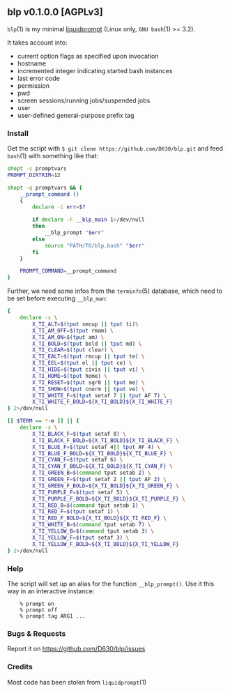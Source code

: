 ## blp v0.1.0.0 [AGPLv3]

`blp`(1) is my minimal [liquidprompt](https://github.com/nojhan/liquidprompt) (Linux only, `GNU bash`(1) >= 3.2).

It takes account into:
- current option flags as specified upon invocation
- hostname
- incremented integer indicating started bash instances
- last error code
- permission
- pwd
- screen sessions/running jobs/suspended jobs
- user
- user-defined general-purpose prefix tag

### Install

Get the script with `$ git clone https://github.com/D630/blp.git` and feed `bash`(1) with something like that:

```sh
shopt -s promptvars
PROMPT_DIRTRIM=12

shopt -q promptvars && {
    __prompt_command ()
    {
        declare -i err=$?

        if declare -F __blp_main 1>/dev/null
        then
            __blp_prompt "$err"
        else
            source "PATH/TO/blp.bash" "$err"
        fi
    }

    PROMPT_COMMAND=__prompt_command
}

```

Further, we need some infos from the `terminfo`(5) database, which need to be set before executing `__blp_man`:

```sh
{
    declare -x \
        X_TI_ALT=$(tput smcup || tput ti)\
        X_TI_AM_OFF=$(tput rmam) \
        X_TI_AM_ON=$(tput am) \
        X_TI_BOLD=$(tput bold || tput md) \
        X_TI_CLEAR=$(tput clear) \
        X_TI_EALT=$(tput rmcup || tput te) \
        X_TI_EEL=$(tput el || tput ce) \
        X_TI_HIDE=$(tput civis || tput vi) \
        X_TI_HOME=$(tput home) \
        X_TI_RESET=$(tput sgr0 || tput me) \
        X_TI_SHOW=$(tput cnorm || tput ve) \
        X_TI_WHITE_F=$(tput setaf 7 || tput AF 7) \
        X_TI_WHITE_F_BOLD=${X_TI_BOLD}${X_TI_WHITE_F}
} 2>/dev/null

[[ $TERM == *-m ]] || {
    declare -x \
        X_TI_BLACK_F=$(tput setaf 0) \
        X_TI_BLACK_F_BOLD=${X_TI_BOLD}${X_TI_BLACK_F} \
        X_TI_BLUE_F=$(tput setaf 4|| tput AF 4) \
        X_TI_BLUE_F_BOLD=${X_TI_BOLD}${X_TI_BLUE_F} \
        X_TI_CYAN_F=$(tput setaf 6) \
        X_TI_CYAN_F_BOLD=${X_TI_BOLD}${X_TI_CYAN_F} \
        X_TI_GREEN_B=$(command tput setab 2) \
        X_TI_GREEN_F=$(tput setaf 2 || tput AF 2) \
        X_TI_GREEN_F_BOLD=${X_TI_BOLD}${X_TI_GREEN_F} \
        X_TI_PURPLE_F=$(tput setaf 5) \
        X_TI_PURPLE_F_BOLD=${X_TI_BOLD}${X_TI_PURPLE_F} \
        X_TI_RED_B=$(command tput setab 1) \
        X_TI_RED_F=$(tput setaf 1) \
        X_TI_RED_F_BOLD=${X_TI_BOLD}${X_TI_RED_F} \
        X_TI_WHITE_B=$(command tput setab 7) \
        X_TI_YELLOW_B=$(command tput setab 3) \
        X_TI_YELLOW_F=$(tput setaf 3) \
        X_TI_YELLOW_F_BOLD=${X_TI_BOLD}${X_TI_YELLOW_F}
} 2>/dev/null
```

### Help

The script will set up an alias for the function `__blp_prompt()`. Use it this way in an interactive instance:

```
    % prompt on
    % prompt off
    % prompt tag ARG1 ...
```

### Bugs & Requests

Report it on https://github.com/D630/blp/issues

### Credits

Most code has been stolen from `liquidprompt`(1)
